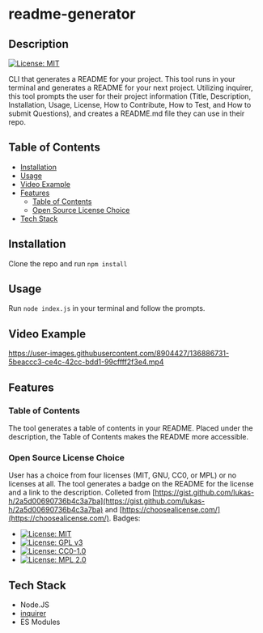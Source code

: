 
# readme-generator <!-- omit in toc -->

## Description <!-- omit in toc -->
[![License: MIT](https://img.shields.io/badge/License-MIT-yellow.svg)](https://opensource.org/licenses/MIT)

CLI that generates a README for your project. This tool runs in your terminal and generates a README for your next project. Utilizing inquirer, this tool prompts the user for their project information (Title, Description, Installation, Usage, License, How to Contribute, How to Test, and How to submit Questions), and creates a README.md file they can use in their repo.

## Table of Contents   <!-- omit in toc -->

- [Installation](#installation)
- [Usage](#usage)
- [Video Example](#video-example)
- [Features](#features)
  - [Table of Contents](#table-of-contents)
  - [Open Source License Choice](#open-source-license-choice)
- [Tech Stack](#tech-stack)

## Installation

Clone the repo and run ```npm install```

## Usage

Run ```node index.js``` in your terminal and follow the prompts.

## Video Example

https://user-images.githubusercontent.com/8904427/136886731-5beaccc3-ce4c-42cc-bdd1-99cffff2f3e4.mp4

## Features

### Table of Contents

The tool generates a table of contents in your README. Placed under the description, the Table of Contents makes the README more accessible. 

### Open Source License Choice

User has a choice from four licenses (MIT, GNU, CC0, or MPL) or no licenses at all. The tool generates a badge on the README for the license and a link to the description. Colleted from [https://gist.github.com/lukas-h/2a5d00690736b4c3a7ba](https://gist.github.com/lukas-h/2a5d00690736b4c3a7ba) and [https://choosealicense.com/](https://choosealicense.com/). Badges:

- [![License: MIT](https://img.shields.io/badge/License-MIT-yellow.svg)](https://opensource.org/licenses/MIT)
- [![License: GPL v3](https://img.shields.io/badge/License-GPLv3-blue.svg)](https://www.gnu.org/licenses/gpl-3.0)
- [![License: CC0-1.0](https://img.shields.io/badge/License-CC0%201.0-lightgrey.svg)](http://creativecommons.org/publicdomain/zero/1.0/)
- [![License: MPL 2.0](https://img.shields.io/badge/License-MPL%202.0-brightgreen.svg)](https://opensource.org/licenses/MPL-2.0)
  
## Tech Stack

- Node.JS
- [inquirer](https://www.npmjs.com/package/inquirer)
- ES Modules
